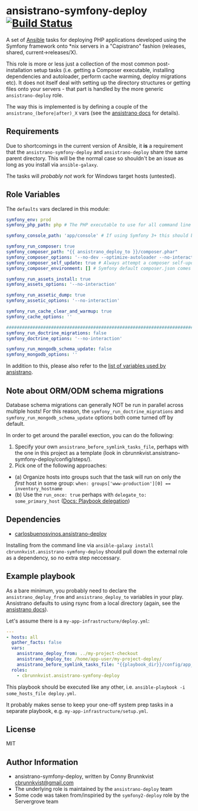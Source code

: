 ansistrano-symfony-deploy [![Build Status](https://travis-ci.org/cbrunnkvist/ansistrano-symfony-deploy.svg?branch=master)](https://travis-ci.org/cbrunnkvist/ansistrano-symfony-deploy) 
=========

A set of [Ansible](http://docs.ansible.com/) tasks for deploying PHP applications developed using the Symfony framework onto *nix servers in a "Capistrano" fashion (releases, shared, current->releases/X).

This role is more or less just a collection of the most common post-installation setup tasks (i.e. getting a Composer executable, installing dependencies and autoloader, perform cache warming, deploy migrations etc). It does not itself deal with setting up the directory structures or getting files onto your servers - that part is handled by the more generic `ansistrano-deploy` role.

The way this is implemented is by defining a couple of the `ansistrano_(before|after)_X` vars (see the [ansistrano docs](https://github.com/ansistrano/deploy#main-workflow) for details).

Requirements
------------

Due to shortcomings in the current version of Ansible, it __is__ a requirement that the `ansistrano-symfony-deploy` and `ansistrano-deploy` share the same parent directory. This will be the normal case so shouldn't be an issue as long as you install via `ansible-galaxy`.

The tasks will _probably not_ work for Windows target hosts (untested).

Role Variables
--------------

The `defaults` vars declared in this module:

```YAML
symfony_env: prod
symfony_php_path: php # The PHP executable to use for all command line tasks

symfony_console_path: 'app/console' # If using Symfony 3+ this should be 'bin/console'

symfony_run_composer: true
symfony_composer_path: "{{ ansistrano_deploy_to }}/composer.phar"
symfony_composer_options: '--no-dev --optimize-autoloader --no-interaction'
symfony_composer_self_update: true # Always attempt a composer self-update
symfony_composer_environment: [] # Symfony default composer.json comes with command Incenteev\\ParameterHandler\\ScriptHandler::buildParameters which can use environment variables to build the parameters.yml file (see https://github.com/Incenteev/ParameterHandler#using-environment-variables-to-set-the-parameters)

symfony_run_assets_install: true
symfony_assets_options: '--no-interaction'

symfony_run_assetic_dump: true
symfony_assetic_options: '--no-interaction'

symfony_run_cache_clear_and_warmup: true
symfony_cache_options: ''

###############################################################################
symfony_run_doctrine_migrations: false
symfony_doctrine_options: '--no-interaction'

symfony_run_mongodb_schema_update: false
symfony_mongodb_options: ''
```

In addition to this, please also refer to the [list of variables used by ansistrano](https://github.com/ansistrano/deploy#role-variables).

Note about ORM/ODM schema migrations
------------------------------------

Database schema migrations can generally NOT be run in parallel across multiple hosts! For this reason, the `symfony_run_doctrine_migrations` and `symfony_run_mongodb_schema_update` options both come turned off by default.

In order to get around the parallel exection, you can do the following:

1. Specify your own `ansistrano_before_symlink_tasks_file`, perhaps with the one in this project as a template (look in cbrunnkvist.ansistrano-symfony-deploy/config/steps/).
2. Pick one of the following approaches:
  - (a) Organize hosts into groups such that the task will run on only the _first_ host in some group:
    `when: groups['www-production'][0] == inventory_hostname`
  - (b) Use the `run_once: true` perhaps with `delegate_to: some_primary_host` ([Docs: Playbook delegation](http://docs.ansible.com/ansible/playbooks_delegation.html#run-once))

Dependencies
------------

- [carlosbuenosvinos.ansistrano-deploy](https://galaxy.ansible.com/list#/roles/1387)

Installing from the command line via `ansible-galaxy install cbrunnkvist.ansistrano-symfony-deploy` should pull down the external role as a dependency, so no extra step neccessary.

Example playbook
----------------

As a bare minimum, you probably need to declare the `ansistrano_deploy_from` and `ansistrano_deploy_to` variables in your play. Ansistrano defaults to using rsync from a local directory (again, see the [ansistrano docs](https://github.com/ansistrano/deploy)).

Let's assume there is a `my-app-infrastructure/deploy.yml`:
```YAML
---
- hosts: all
  gather_facts: false
  vars:
    ansistrano_deploy_from: ../my-project-checkout
    ansistrano_deploy_to: /home/app-user/my-project-deploy/
    ansistrano_before_symlink_tasks_file: "{{playbook_dir}}/config/app_specific_setup.yml"
  roles:
    - cbrunnkvist.ansistrano-symfony-deploy
```

This playbook should be executed like any other, i.e. `ansible-playbook -i some_hosts_file deploy.yml`.

It probably makes sense to keep your one-off system prep tasks in a separate playbook, e.g. `my-app-infrastructure/setup.yml`.

License
-------

MIT

Author Information
------------------

- ansistrano-symfony-deploy, written by Conny Brunnkvist <cbrunnkvist@gmail.com>
- The underlying role is maintained by the `ansistrano-deploy` team
- Some code was taken from/inspiried by the `symfony2-deploy` role by the Servergrove team
